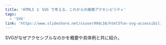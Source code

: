 ```yaml
---
title: 'HTML5 と SVG で考える、これからの画像アクセシビリティ'
tags:
  - 'SVG'
link: 'https://www.slideshare.net/ssuser99dc16/html5fun-svg-accessibility'
---
```


SVGがなぜアクセシブルなのかを概要や具体例と共に紹介。
